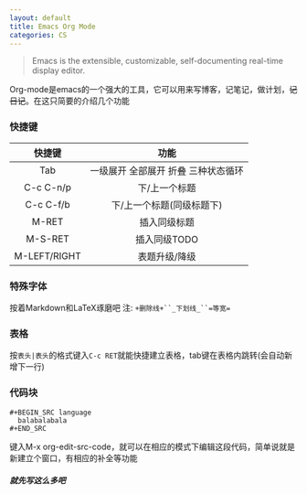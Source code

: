```yaml
---
layout: default
title: Emacs Org Mode
categories: CS
---
```


> Emacs is the extensible, customizable, self-documenting real-time display editor.

Org-mode是emacs的一个强大的工具，它可以用来写博客，记笔记，做计划，~~记日记~~。在这只简要的介绍几个功能

### 快捷键

|    快捷键     |               功能                 |
| :----------: | :-------------------------------: |
|     Tab      |  一级展开 全部展开 折叠 三种状态循环    |
|  C-c C-n/p   |            下/上一个标题            |
|  C-c C-f/b   |      下/上一个标题(同级标题下)        |
|    M-RET     |            插入同级标题             |
|   M-S-RET    |            插入同级TODO            |
| M-LEFT/RIGHT |            表题升级/降级            |

### 特殊字体

按着Markdown和LaTeX琢磨吧
注:  `+删除线+``_下划线_``=等宽=`

### 表格

按`表头|表头`的格式键入`C-c RET`就能快捷建立表格，tab键在表格内跳转(会自动新增下一行)

### 代码块

```
#+BEGIN_SRC language
  balabalabala
#+END_SRC
```
键入M-x org-edit-src-code，就可以在相应的模式下编辑这段代码，简单说就是新建立个窗口，有相应的补全等功能

##### 就先写这么多吧